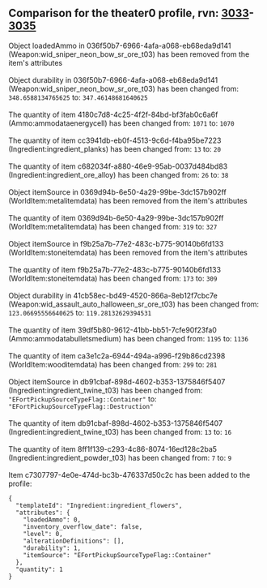 ## Comparison for the theater0 profile, rvn: [3033](https://github.com/PRO100KatYT/FortniteProfileRevisions/tree/main/profiles/theater0/3033%20theater0.json)-[3035](https://github.com/PRO100KatYT/FortniteProfileRevisions/tree/main/profiles/theater0/3035%20theater0.json)

Object loadedAmmo in 036f50b7-6966-4afa-a068-eb68eda9d141 (Weapon:wid_sniper_neon_bow_sr_ore_t03) has been removed from the item's attributes
<br><br>
Object durability in 036f50b7-6966-4afa-a068-eb68eda9d141 (Weapon:wid_sniper_neon_bow_sr_ore_t03) has been changed from: `348.6588134765625` to: `347.46148681640625`
<br><br>
The quantity of item 4180c7d8-4c25-4f2f-84bd-bf3fab0c6a6f (Ammo:ammodataenergycell) has been changed from: `1071` to: `1070`
<br><br>
The quantity of item cc3941db-eb0f-4513-9c6d-f4ba95be7223 (Ingredient:ingredient_planks) has been changed from: `13` to: `20`
<br><br>
The quantity of item c682034f-a880-46e9-95ab-0037d484bd83 (Ingredient:ingredient_ore_alloy) has been changed from: `26` to: `38`
<br><br>
Object itemSource in 0369d94b-6e50-4a29-99be-3dc157b902ff (WorldItem:metalitemdata) has been removed from the item's attributes
<br><br>
The quantity of item 0369d94b-6e50-4a29-99be-3dc157b902ff (WorldItem:metalitemdata) has been changed from: `319` to: `327`
<br><br>
Object itemSource in f9b25a7b-77e2-483c-b775-90140b6fd133 (WorldItem:stoneitemdata) has been removed from the item's attributes
<br><br>
The quantity of item f9b25a7b-77e2-483c-b775-90140b6fd133 (WorldItem:stoneitemdata) has been changed from: `173` to: `309`
<br><br>
Object durability in 41cb58ec-bd49-4520-866a-8eb12f7cbc7e (Weapon:wid_assault_auto_halloween_sr_ore_t03) has been changed from: `123.06695556640625` to: `119.28132629394531`
<br><br>
The quantity of item 39df5b80-9612-41bb-bb51-7cfe90f23fa0 (Ammo:ammodatabulletsmedium) has been changed from: `1195` to: `1136`
<br><br>
The quantity of item ca3e1c2a-6944-494a-a996-f29b86cd2398 (WorldItem:wooditemdata) has been changed from: `299` to: `281`
<br><br>
Object itemSource in db91cbaf-898d-4602-b353-1375846f5407 (Ingredient:ingredient_twine_t03) has been changed from: `"EFortPickupSourceTypeFlag::Container"` to: `"EFortPickupSourceTypeFlag::Destruction"`
<br><br>
The quantity of item db91cbaf-898d-4602-b353-1375846f5407 (Ingredient:ingredient_twine_t03) has been changed from: `13` to: `16`
<br><br>
The quantity of item 8ff1f139-c293-4c86-8074-16ed128c2ba5 (Ingredient:ingredient_powder_t03) has been changed from: `7` to: `9`
<br><br>
Item c7307797-4e0e-474d-bc3b-476337d50c2c has been added to the profile:

```
{
  "templateId": "Ingredient:ingredient_flowers",
  "attributes": {
    "loadedAmmo": 0,
    "inventory_overflow_date": false,
    "level": 0,
    "alterationDefinitions": [],
    "durability": 1,
    "itemSource": "EFortPickupSourceTypeFlag::Container"
  },
  "quantity": 1
}
```

<br><br>
